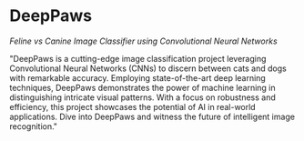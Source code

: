 #  DeepPaws

*Feline vs Canine Image Classifier using Convolutional Neural Networks*

"DeepPaws is a cutting-edge image classification project leveraging Convolutional Neural Networks (CNNs) to discern between cats and dogs with remarkable accuracy. Employing state-of-the-art deep learning techniques, DeepPaws demonstrates the power of machine learning in distinguishing intricate visual patterns. With a focus on robustness and efficiency, this project showcases the potential of AI in real-world applications. Dive into DeepPaws and witness the future of intelligent image recognition."
